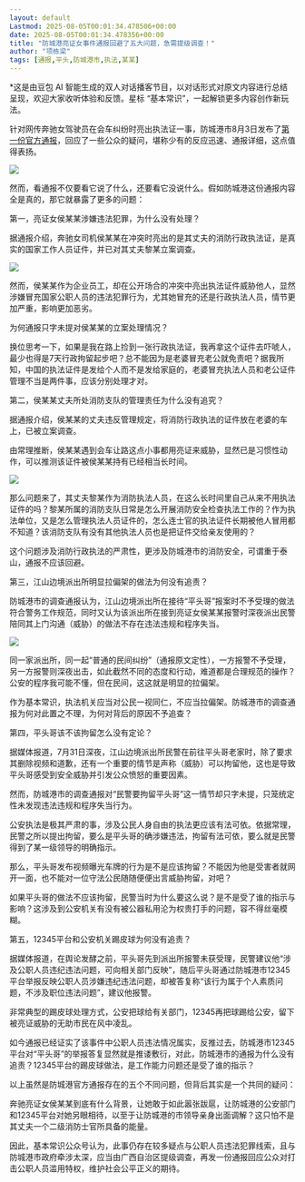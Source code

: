 ```yaml
---
layout: default
Lastmod: 2025-08-05T00:01:34.478506+00:00
date: 2025-08-05T00:01:34.478356+00:00
title: "防城港亮证女事件通报回避了五大问题，急需提级调查！"
author: "项栋梁"
tags: [通报,平头,防城港市,执法,某某]
---
```


\*这是由豆包 AI 智能生成的双人对话播客节目，以对话形式对原文内容进行总结呈现，欢迎大家收听体验和反馈。星标 “基本常识”，一起解锁更多内容创作新玩法。

针对网传奔驰女驾驶员在会车纠纷时亮出执法证一事，防城港市8月3日发布了[第一份官方通报](https://mp.weixin.qq.com/s?__biz=MjM5MjAxNDM4MA==&mid=2666961996&idx=1&sn=48cd21ee79ad30487f6fbf0f5d5835e1&scene=21#wechat_redirect)，回应了一些公众的疑问，堪称少有的反应迅速、通报详细，这点值得表扬。

![](https://images.weserv.nl/?url=https%3A//mmbiz.qpic.cn/mmbiz_jpg/TP65WXCia4CLicfh05OJb6mD5vSGXS89CUoLJJUdr0W3m3IA9ibHeJO0aCOnQiao8VYRrsoKyetRJpqGPo7ibjl84dQ/640%3Fwx_fmt%3Djpeg)

然而，看通报不仅要看它说了什么，还要看它没说什么。假如防城港这份通报内容全是真的，那它就暴露了更多的问题：  

第一，亮证女侯某某涉嫌违法犯罪，为什么没有处理？

据通报介绍，奔驰女司机侯某某在冲突时亮出的是其丈夫的消防行政执法证，是真实的国家工作人员证件，并已对其丈夫黎某立案调查。

![](https://images.weserv.nl/?url=https%3A//mmbiz.qpic.cn/mmbiz_jpg/TP65WXCia4CLicfh05OJb6mD5vSGXS89CUEFc4lkxtqU2K8O8tXUqqLGUL39vNRITozHaPgIJUk3ZvQnrRzA4Frw/640%3Fwx_fmt%3Djpeg)

然而，侯某某作为企业员工，却在公开场合的冲突中亮出执法证件威胁他人，显然涉嫌冒充国家公职人员的违法犯罪行为，尤其她冒充的还是行政执法人员，情节更加严重，影响更加恶劣。

为何通报只字未提对侯某某的立案处理情况？

换位思考一下，如果是我在路上捡到一张行政执法证，我再拿这个证件去吓唬人，最少也得是7天行政拘留起步吧？总不能因为是老婆冒充老公就免责吧？据我所知，中国的执法证件是发给个人而不是发给家庭的，老婆冒充执法人员和老公证件管理不当是两件事，应该分别处理才对。

第二，侯某某丈夫所处消防支队的管理责任为什么没有追究？

据通报介绍，侯某某的丈夫违反管理规定，将消防行政执法的证件放在老婆的车上，已被立案调查。

由常理推断，侯某某遇到会车让路这点小事都用亮证来威胁，显然已是习惯性动作，可以推测该证件被侯某某持有已经相当长时间。

![](https://images.weserv.nl/?url=https%3A//mmbiz.qpic.cn/mmbiz_jpg/TP65WXCia4CLicfh05OJb6mD5vSGXS89CU7IefDAVEcO2zt7iaH3GYLoSaBlJwDSdsKwSVAK4ibxDzdUD3By0J31qQ/640%3Fwx_fmt%3Djpeg)

那么问题来了，其丈夫黎某作为消防执法人员，在这么长时间里自己从来不用执法证件的吗？黎某所属的消防支队日常是怎么开展消防安全检查执法工作的？作为执法单位，又是怎么管理执法人员证件的，怎么连士官的执法证件长期被他人冒用都不知道？该消防支队有没有其他执法人员也是把证件交给亲友使用的？  

这个问题涉及消防行政执法的严肃性，更涉及防城港市的消防安全，可谓重于泰山，通报不应该回避。

第三，江山边境派出所明显拉偏架的做法为何没有追责？

防城港市的调查通报认为，江山边境派出所在接待“平头哥”报案时不予受理的做法符合警务工作规范，同时又认为该派出所在接到亮证女侯某某报警时深夜派出民警陪同其上门沟通（威胁）的做法不存在违法违规和程序失当。

![](https://images.weserv.nl/?url=https%3A//mmbiz.qpic.cn/mmbiz_jpg/TP65WXCia4CLicfh05OJb6mD5vSGXS89CUTkTiaKdTIsuYwlAerCWegJ2WzM1lzG51a1TgCzLDkibb50o4VjFGa8Yg/640%3Fwx_fmt%3Djpeg)

同一家派出所，同一起“普通的民间纠纷”（通报原文定性），一方报警不予受理，另一方报警则深夜出击，如此截然不同的态度和行动，难道都是合理规范的操作？公安的程序我可能不懂，但在民间，这这就是明显的拉偏架。  

作为基本常识，执法机关应当对公民一视同仁，不应当拉偏架。防城港市的调查通报为何对此置之不理，为何对背后的原因不予追查？

第四，平头哥该不该拘留怎么没有定论？

据媒体报道，7月31日深夜，江山边境派出所民警在前往平头哥老家时，除了要求其删除视频和道歉，还有一个重要的情节是声称（威胁）可以拘留他，这也是导致平头哥感受到安全威胁并引发公众愤怒的重要因素。

然而，防城港市的调查通报对“民警要拘留平头哥”这一情节却只字未提，只笼统定性未发现违法违规和程序失当行为。

公安执法是极其严肃的事，涉及公民人身自由的执法更应该有法可依。依据常理，民警之所以提出拘留，要么是平头哥的确涉嫌违法，拘留有法可依，要么就是民警得到了某一级领导的明确指示。

那么，平头哥发布视频曝光车牌的行为是不是应该拘留？不能因为他是受害者就网开一面，也不能对一位守法公民随随便便出言威胁拘留，对吧？

如果平头哥的做法不应该拘留，民警当时为什么要这么说？是不是受了谁的指示与影响？这涉及到公安机关有没有被公器私用沦为权贵打手的问题，容不得丝毫模糊。

第五，12345平台和公安机关踢皮球为何没有追责？

据媒体报道，在舆论发酵之前，平头哥先到派出所报警未获受理，民警建议他“涉及公职人员违纪违法问题，可向相关部门反映”，随后平头哥通过防城港市12345平台举报反映公职人员涉嫌违纪违法问题，却被答复称“该行为属于个人素质问题，不涉及职位违法问题”，建议他报警。

非常典型的踢皮球处理方式，公安把球给有关部门，12345再把球踢给公安，留下被亮证威胁的无助市民在风中凌乱。

如今通报已经证实了该事件中公职人员违法情况属实，反推过去，防城港市12345平台对“平头哥”的举报答复显然就是推诿敷衍，对此，防城港市的通报为什么没有追责？12345平台的踢皮球做法，是工作能力问题还是受了谁的指示？

以上虽然是防城港官方通报存在的五个不同问题，但背后其实是一个共同的疑问：

奔驰亮证女侯某某到底有什么背景，让她敢于如此嚣张跋扈，让防城港的公安部门和12345平台对她另眼相待，以至于让防城港的市领导亲身出面调解？这只怕不是其丈夫一个二级消防士官所具备的能量。

因此，基本常识公众号认为，此事仍存在较多疑点与公职人员违法犯罪线索，且与防城港市政府牵涉太深，应当由广西自治区提级调查，再发一份通报回应公众对打击公职人员滥用特权，维护社会公平正义的期待。


